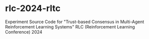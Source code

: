 # rlc-2024-rltc
Experiment Source Code for "Trust-based Consensus in Multi-Agent Reinforcement Learning Systems" RLC (Reinforcement Learning Conference) 2024
